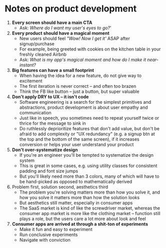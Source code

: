 # Notes on product development

1. **Every screen should have a main CTA**
    * Ask: *Where do I want my user's eyes to go?*'
3. **Every product should have a magical moment**
    * New users should feel *"Wow! Now I get it'* ASAP after signup/purchase
    * For example, being greeted with cookies on the kitchen table in your freshly cleaned Airbnb
    * Ask: *What is my app's magical moment and how do I make it near-instant?*
3. **Big features can have a small footprint**
    * When having the idea for a new feature, do not give way to excitement
    * The first iteration is never correct – and often too brazen
    * Think the FB like button – just a button, but super valuable
4. **Don't apply DRY to UX – it isn't code**
    * Software engineering is a search for the simplest primitives and abstractions, product development is about user empathy and communication
    * Just like in speech, you sometimes need to repeat yourself twice or thrice for the message to sink in
    * Do ruthlessly deprioritize features that don't add value, but don't be afraid to add complexity or "UX redundancy" (e.g. a signup btn at the top and the bottom of the same screen), if it increases conversion or helps your user understand your product
5. **Don't over-systematize design**
    * If you're an engineer you'll be tempted to systematize the design system
    * This is great in some cases, e.g. using utility classes for consistent padding and font size jumps
    * But you'll likely need more than 3 colors, many of which will have to be hand-picked as opposed to mathematically derived
6. Problem first, solution second, aesthetics third
    * The problem you're solving matters more than how you solve it, and how you solve it matters more than how the solution looks
    * But aesthetics still matter, especially in consumer apps
    * The SaaS market is kind of like the screwdriver market, whereas the consumer app market is more like the clothing market – function still plays a role, but the users care a lot more about look and feel
7. **Consumer apps are arrived at through a shit-ton of experiments**
    * Make it fun and easy to experiment
    * Run conclusive experiments
    * Navigate with conviction
